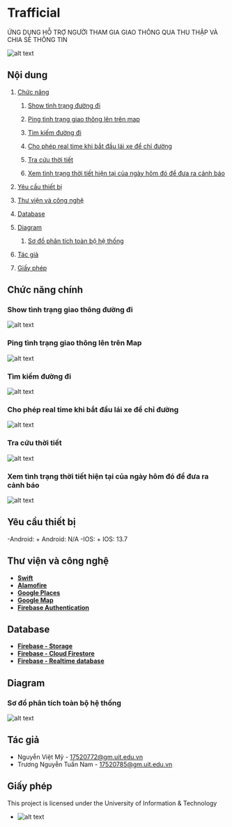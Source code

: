 # Trafficial
ỨNG DỤNG HỖ TRỢ NGƯỜI THAM GIA GIAO THÔNG QUA THU THẬP VÀ CHIA SẺ THÔNG TIN

![alt text](https://github.com/vietmy1711/Trafficial/blob/main/AppTraffic/Assets.xcassets/AppIcon.appiconset/256.png)

## Nội dung
1. [Chức năng](#chức-năng)

   1. [Show tình trạng đường đi](#show-tình-trạng-đường-đi)

   1. [Ping tình trạng giao thông lên trên map](#ping-tình-trạng-giao-thông-lên-trên-map)
   
   1. [Tìm kiếm đường đi](#tìm-kiếm-đường-đi)

   1. [Cho phép real time khi bắt đầu lái xe để chỉ đường](#cho-phép-real-time-khi-bắt-đầu-lái-xe-để-chỉ-đường)
   
   1. [Tra cứu thời tiết](#tra-cứu-thời-tiết)

   1. [Xem tình trạng thời tiết hiện tại của ngày hôm đó để đưa ra cảnh báo](#xem-tình-trạng-thời-tiết-hiện-tại-của-ngày-hôm-đó-để-đưa-ra-cảnh-báo)
   
1. [Yêu cầu thiết bị](#yêu-cầu-thiết-bị)

1. [Thư viện và công nghệ](#thư-viện-và-công-nghệ)

1. [Database](#database)

1. [Diagram](#diagram)

   1. [Sơ đồ phân tích toàn bộ hệ thống](#sơ-đồ-phân-tích-toàn-bộ-hệ-thống)

1. [Tác giả](#tác-giả)

1. [Giấy phép](#giấy-phép)

## Chức năng chính

### Show tình trạng giao thông đường đi
![alt text](https://cdn.discordapp.com/attachments/373838562921021443/802919615234703440/unknown.png)

### Ping tình trạng giao thông lên trên Map
![alt text](https://cdn.discordapp.com/attachments/373838562921021443/802919642015334420/unknown.png)

### Tìm kiếm đường đi
![alt text](https://cdn.discordapp.com/attachments/373838562921021443/802919176880259102/unknown.png)

### Cho phép real time khi bắt đầu lái xe để chỉ đường
![alt text](https://cdn.discordapp.com/attachments/373838562921021443/802919189375221801/unknown.png)

### Tra cứu thời tiết
![alt text](https://cdn.discordapp.com/attachments/373838562921021443/802919207540621313/unknown.png)

### Xem tình trạng thời tiết hiện tại của ngày hôm đó để đưa ra cảnh báo
![alt text](https://cdn.discordapp.com/attachments/373838562921021443/802919234099347456/unknown.png)

## Yêu cầu thiết bị
-Android:
    + Android: N/A
-IOS: 
    + IOS: 13.7

## Thư viện và công nghệ
- [**Swift**](https://swift.org)
- [**Alamofire**](https://github.com/Alamofire/Alamofire)
- [**Google Places**](https://cloud.google.com/maps-platform/places)
- [**Google Map**](https://cloud.google.com/maps-platform)
- [**Firebase Authentication**](https://firebase.google.com/docs/auth)

## Database
- [**Firebase - Storage**](https://firebase.google.com/docs/storage)
- [**Firebase - Cloud Firestore**](https://firebase.google.com/docs/firestore)
- [**Firebase - Realtime database**](https://firebase.google.com/docs/database)

## Diagram

### Sơ đồ phân tích toàn bộ hệ thống
![alt text](https://cdn.discordapp.com/attachments/373838562921021443/802923327802966056/unknown.png)

## Tác giả
- Nguyễn Việt Mỹ - 17520772@gm.uit.edu.vn
- Trương Nguyễn Tuấn Nam - 17520785@gm.uit.edu.vn

## Giấy phép
This project is licensed under the University of Information & Technology
* ![alt text](https://upload.wikimedia.org/wikipedia/commons/thumb/0/06/Logo_UIT_In.jpg/220px-Logo_UIT_In.jpg)
